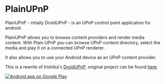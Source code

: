 # PlainUPnP

PlainUPnP - intially DroidUPnP - is an UPnP control point application for android.

PlainUPnP allows you to browse content providers and render media content.
With Plain UPnP you can browse UPnP content directory, select the media and play it on a connected UPnP renderer.

It also allows you to use your Android device as an UPnP content provider.

This is a rewrite of trishika's [DroidUPnP](https://github.com/trishika/DroidUPnP), original project can be found [here](https://github.com/trishika/DroidUPnP).

<a href="https://play.google.com/store/apps/details?id=com.m3sv.plainupnp">
  <img alt="Android app on Google Play" src="http://developer.android.com/images/brand/en_generic_rgb_wo_60.png" />
</a>

